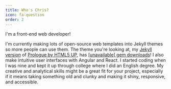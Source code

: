 ```yaml
---
title: Who's Chris?
icon: fa-question
order: 2
---
```


<script type="text/javascript" src="assets/js/gem-download-count.js" defer></script>

I'm a front-end web developer!

I'm currently making lots of open-source web templates into Jekyll themes so more people can use them. The theme you're looking at, my [Jekyll version](https://github.com/chrisbobbe/jekyll-theme-prologue) of [Prologue by HTML5 UP](https://html5up.net/prologue), has <a href="https://rubygems.org/gems/jekyll-theme-prologue"><span id="download-counter">[unavailable]</span> gem downloads</a>! I also make intuitive user interfaces with Angular and React. I started coding when I was nine and kept it up through college where I did an English degree. My creative and analytical skills might be a great fit for your project, especially if it means taking something old and clunky and making it shiny, responsive, and accessible.
